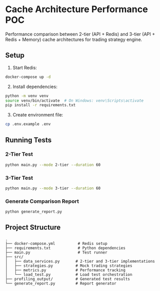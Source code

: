 # Cache Architecture Performance POC

Performance comparison between 2-tier (API + Redis) and 3-tier (API + Redis + Memory) cache architectures for trading strategy engine.

## Setup

1. Start Redis:
```bash
docker-compose up -d
```

2. Install dependencies:
```bash
python -m venv venv
source venv/bin/activate  # On Windows: venv\Scripts\activate
pip install -r requirements.txt
```

3. Create environment file:
```bash
cp .env.example .env
```

## Running Tests

### 2-Tier Test
```bash
python main.py --mode 2-tier --duration 60
```

### 3-Tier Test
```bash
python main.py --mode 3-tier --duration 60
```

### Generate Comparison Report
```bash
python generate_report.py
```

## Project Structure

```
.
├── docker-compose.yml          # Redis setup
├── requirements.txt            # Python dependencies
├── main.py                     # Test runner
├── src/
│   ├── data_services.py       # 2-tier and 3-tier implementations
│   ├── strategies.py          # Mock trading strategies
│   ├── metrics.py             # Performance tracking
│   └── load_test.py           # Load test orchestration
├── profiling_output/          # Generated test results
└── generate_report.py         # Report generator
```
